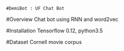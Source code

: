 	#DemiBot : UF Chat Bot

#Overview
Chat bot using RNN and word2vec

#Installation
Tensorflow 0.12, python3.5

#Dataset
Cornell movie corpus